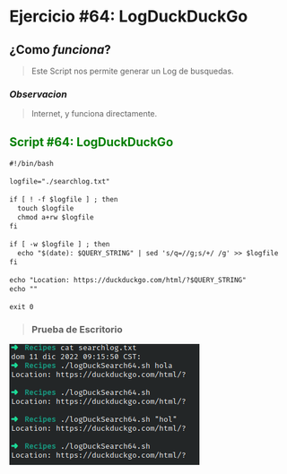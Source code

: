 # Ejercicio #64: LogDuckDuckGo

## ¿Como _funciona_?

>Este Script nos permite generar un Log de busquedas.

### _Observacion_ ###
>Internet, y funciona directamente.

## <span style="color:green">Script #64: LogDuckDuckGo </span> ##

```shell
#!/bin/bash

logfile="./searchlog.txt"

if [ ! -f $logfile ] ; then
  touch $logfile
  chmod a+rw $logfile
fi

if [ -w $logfile ] ; then
  echo "$(date): $QUERY_STRING" | sed 's/q=//g;s/+/ /g' >> $logfile
fi

echo "Location: https://duckduckgo.com/html/?$QUERY_STRING"
echo ""

exit 0
```

> ### Prueba de Escritorio ###
![46](64.png)